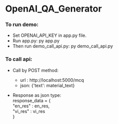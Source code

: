 # OpenAI_QA_Generator

### To run demo:
  - Set OPENAI_API_KEY in app.py file.
  - Run app.py: py app.py
  - Then run demo_call_api.py: py demo_call_api.py

### To call api:
  - Call by POST method: 
  	+ url : http://localhost:5000/mcq
  	+ json: {'text': material_text}

  - Response as json type: \
    response_data = { \
        "en_res" : en_res,\
        "vi_res" : vi_res\
    }
